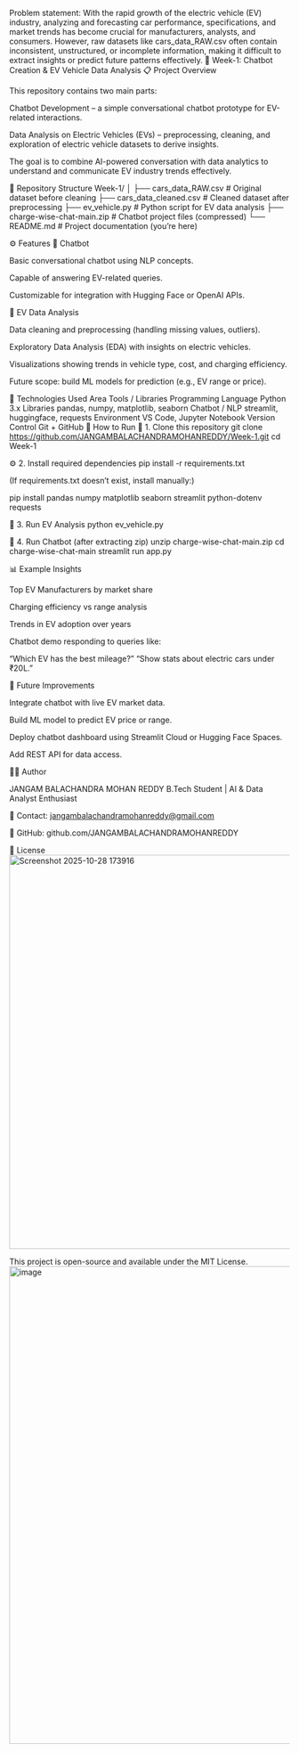 Problem statement:
With the rapid growth of the electric vehicle (EV) industry, analyzing and forecasting car performance, specifications, and market trends has become crucial for manufacturers, analysts, and consumers. However, raw datasets like cars_data_RAW.csv often contain inconsistent, unstructured, or incomplete information, making it difficult to extract insights or predict future patterns effectively.
🧠 Week-1: Chatbot Creation & EV Vehicle Data Analysis
📋 Project Overview

This repository contains two main parts:

Chatbot Development – a simple conversational chatbot prototype for EV-related interactions.

Data Analysis on Electric Vehicles (EVs) – preprocessing, cleaning, and exploration of electric vehicle datasets to derive insights.

The goal is to combine AI-powered conversation with data analytics to understand and communicate EV industry trends effectively.

📂 Repository Structure
Week-1/
│
├── cars_data_RAW.csv             # Original dataset before cleaning
├── cars_data_cleaned.csv         # Cleaned dataset after preprocessing
├── ev_vehicle.py                 # Python script for EV data analysis
├── charge-wise-chat-main.zip     # Chatbot project files (compressed)
└── README.md                     # Project documentation (you’re here)

⚙️ Features
🔹 Chatbot

Basic conversational chatbot using NLP concepts.

Capable of answering EV-related queries.

Customizable for integration with Hugging Face or OpenAI APIs.

🔹 EV Data Analysis

Data cleaning and preprocessing (handling missing values, outliers).

Exploratory Data Analysis (EDA) with insights on electric vehicles.

Visualizations showing trends in vehicle type, cost, and charging efficiency.

Future scope: build ML models for prediction (e.g., EV range or price).

🧰 Technologies Used
Area	Tools / Libraries
Programming Language	Python 3.x
Libraries	pandas, numpy, matplotlib, seaborn
Chatbot / NLP	streamlit, huggingface, requests
Environment	VS Code, Jupyter Notebook
Version Control	Git + GitHub
🚀 How to Run
🧩 1. Clone this repository
git clone https://github.com/JANGAMBALACHANDRAMOHANREDDY/Week-1.git
cd Week-1

⚙️ 2. Install required dependencies
pip install -r requirements.txt


(If requirements.txt doesn’t exist, install manually:)

pip install pandas numpy matplotlib seaborn streamlit python-dotenv requests

🧠 3. Run EV Analysis
python ev_vehicle.py

💬 4. Run Chatbot (after extracting zip)
unzip charge-wise-chat-main.zip
cd charge-wise-chat-main
streamlit run app.py

📊 Example Insights

Top EV Manufacturers by market share

Charging efficiency vs range analysis

Trends in EV adoption over years

Chatbot demo responding to queries like:

“Which EV has the best mileage?”
“Show stats about electric cars under ₹20L.”

🔮 Future Improvements

Integrate chatbot with live EV market data.

Build ML model to predict EV price or range.

Deploy chatbot dashboard using Streamlit Cloud or Hugging Face Spaces.

Add REST API for data access.

🧑‍💻 Author

JANGAM BALACHANDRA MOHAN REDDY
B.Tech Student | AI & Data Analyst Enthusiast

📧 Contact: jangambalachandramohanreddy@gmail.com

💼 GitHub: github.com/JANGAMBALACHANDRAMOHANREDDY

📜 License
<img width="910" height="708" alt="Screenshot 2025-10-28 173916" src="https://github.com/user-attachments/assets/58ecad50-1c37-40cd-aeef-f1baf580b4b9" />


This project is open-source and available under the MIT License.
<img width="1886" height="858" alt="image" src="https://github.com/user-attachments/assets/d4ea969d-0647-4c95-9665-3058c3cd26c1" />
